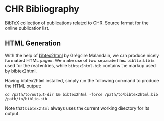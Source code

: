 # CHR Bibliography

BibTeX collection of publications related to CHR. Source format for the [online publication list](https://about.chrjs.net/publications/).

## HTML Generation

With the help of [bibtex2html](https://www-sop.inria.fr/members/Gregoire.Malandain/codes/bibtex2html.html) by Grégoire Malandain, we can produce nicely formatted HTML pages. We make use of two separate files: `biblio.bib` is used for the real entries, while `bibtex2html.bib` contains the markup used by bibtex2html.

Having bibtex2html installed, simply run the following command to produce the HTML output:

```
cd /path/to/output-dir && bibtex2html -force /path/to/bibtex2html.bib /path/to/biblio.bib
```

Note that `bibtex2html` always uses the current working directory for its output.
